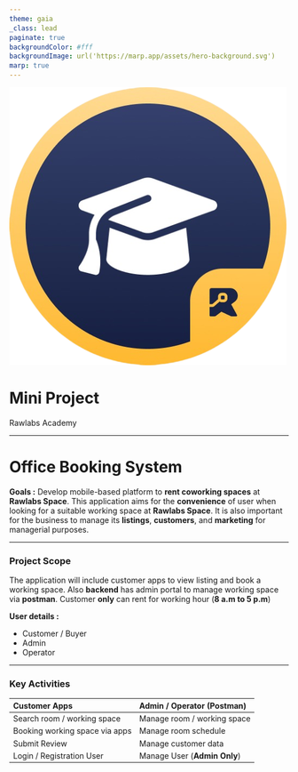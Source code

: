 ```yaml
---
theme: gaia
_class: lead
paginate: true
backgroundColor: #fff
backgroundImage: url('https://marp.app/assets/hero-background.svg')
marp: true
---
```


![bg left:40% 60%](./images/rawlabs-academy-logo.png)

# **Mini Project**
Rawlabs Academy

---
# Office **Booking** System

**Goals :** Develop mobile-based platform to **rent coworking spaces** at **Rawlabs Space**. This application aims for the **convenience** of user when looking for a suitable working space at **Rawlabs Space**. It is also important for the business to manage its **listings**, **customers**, and
**marketing** for managerial purposes.

---
### Project **Scope**

The application will include customer apps to view listing and book a working space. Also **backend** has admin portal to manage working space via **postman**. Customer **only** can rent for working hour (**8 a.m to 5 p.m**)

**User details :**
- Customer / Buyer
- Admin
- Operator

---
### Key **Activities**

| Customer Apps | Admin / Operator (Postman) |
|:--------------|:----------------|
| Search room / working space | Manage room / working space |
| Booking working space via apps | Manage room schedule |
| Submit Review | Manage customer data |
| Login / Registration User | Manage User (**Admin Only**) |